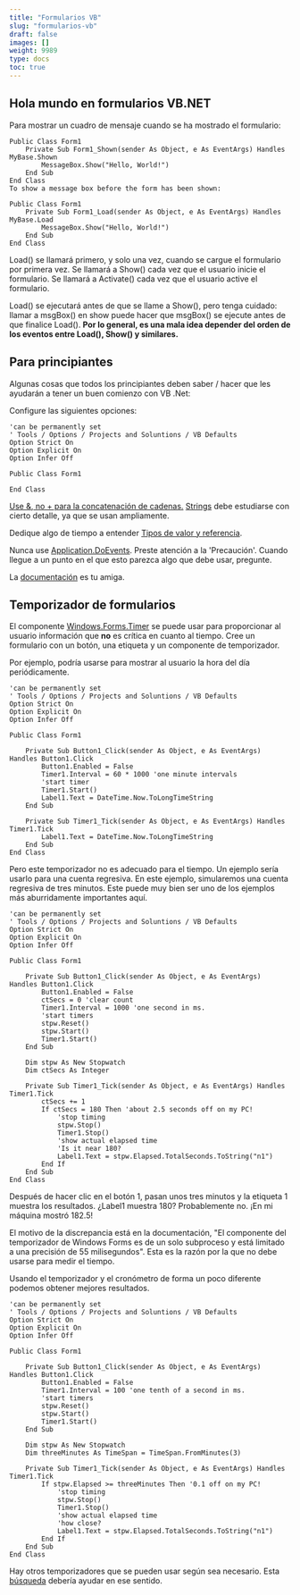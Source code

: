```yaml
---
title: "Formularios VB"
slug: "formularios-vb"
draft: false
images: []
weight: 9989
type: docs
toc: true
---
```


## Hola mundo en formularios VB.NET
Para mostrar un cuadro de mensaje cuando se ha mostrado el formulario:

    Public Class Form1
        Private Sub Form1_Shown(sender As Object, e As EventArgs) Handles MyBase.Shown
            MessageBox.Show("Hello, World!")
        End Sub
    End Class
    To show a message box before the form has been shown:
    
    Public Class Form1
        Private Sub Form1_Load(sender As Object, e As EventArgs) Handles MyBase.Load
            MessageBox.Show("Hello, World!")
        End Sub
    End Class

Load() se llamará primero, y solo una vez, cuando se cargue el formulario por primera vez. Se llamará a Show() cada vez que el usuario inicie el formulario. Se llamará a Activate() cada vez que el usuario active el formulario.

Load() se ejecutará antes de que se llame a Show(), pero tenga cuidado: llamar a msgBox() en show puede hacer que msgBox() se ejecute antes de que finalice Load(). **Por lo general, es una mala idea depender del orden de los eventos entre Load(), Show() y similares.**

## Para principiantes
Algunas cosas que todos los principiantes deben saber / hacer que les ayudarán a tener un buen comienzo con VB .Net:

Configure las siguientes opciones:

    'can be permanently set
    ' Tools / Options / Projects and Soluntions / VB Defaults
    Option Strict On
    Option Explicit On
    Option Infer Off
    
    Public Class Form1
    
    End Class

[Use &, no + para la concatenación de cadenas.][1] [Strings][2] debe estudiarse con cierto detalle, ya que se usan ampliamente.

Dedique algo de tiempo a entender [Tipos de valor y referencia][3].

Nunca use [Application.DoEvents][4]. Preste atención a la 'Precaución'. Cuando llegue a un punto en el que esto parezca algo que debe usar, pregunte.

La [documentación][5] es tu amiga.


[1]: https://msdn.microsoft.com/en-us/library/te2585xw.aspx?f=255&MSPPError=-2147217396
[2]: https://msdn.microsoft.com/en-us/library/system.string(v=vs.110).aspx
[3]: https://msdn.microsoft.com/en-us/library/t63sy5hs.aspx
[4]: https://msdn.microsoft.com/en-us/library/system.windows.forms.application.doevents%28v=vs.110%29.aspx?f=255&MSPPError=-2147217396
[5]: https://social.msdn.microsoft.com/Search/en-US?query=vb%20.net&emptyWatermark=true&searchButtonTooltip=Search%20MSDN&ac=2

## Temporizador de formularios
El componente [Windows.Forms.Timer][1] se puede usar para proporcionar al usuario información que **no** es crítica en cuanto al tiempo. Cree un formulario con un botón, una etiqueta y un componente de temporizador.

Por ejemplo, podría usarse para mostrar al usuario la hora del día periódicamente.

    'can be permanently set
    ' Tools / Options / Projects and Soluntions / VB Defaults
    Option Strict On
    Option Explicit On
    Option Infer Off
    
    Public Class Form1
    
        Private Sub Button1_Click(sender As Object, e As EventArgs) Handles Button1.Click
            Button1.Enabled = False
            Timer1.Interval = 60 * 1000 'one minute intervals
            'start timer
            Timer1.Start()
            Label1.Text = DateTime.Now.ToLongTimeString
        End Sub
    
        Private Sub Timer1_Tick(sender As Object, e As EventArgs) Handles Timer1.Tick
            Label1.Text = DateTime.Now.ToLongTimeString
        End Sub
    End Class

Pero este temporizador no es adecuado para el tiempo. Un ejemplo sería usarlo para una cuenta regresiva. En este ejemplo, simularemos una cuenta regresiva de tres minutos. Este puede muy bien ser uno de los ejemplos más aburridamente importantes aquí.

    'can be permanently set
    ' Tools / Options / Projects and Soluntions / VB Defaults
    Option Strict On
    Option Explicit On
    Option Infer Off
    
    Public Class Form1
    
        Private Sub Button1_Click(sender As Object, e As EventArgs) Handles Button1.Click
            Button1.Enabled = False
            ctSecs = 0 'clear count
            Timer1.Interval = 1000 'one second in ms.
            'start timers
            stpw.Reset()
            stpw.Start()
            Timer1.Start()
        End Sub
    
        Dim stpw As New Stopwatch
        Dim ctSecs As Integer
    
        Private Sub Timer1_Tick(sender As Object, e As EventArgs) Handles Timer1.Tick
            ctSecs += 1
            If ctSecs = 180 Then 'about 2.5 seconds off on my PC!
                'stop timing
                stpw.Stop()
                Timer1.Stop()
                'show actual elapsed time
                'Is it near 180?
                Label1.Text = stpw.Elapsed.TotalSeconds.ToString("n1")
            End If
        End Sub
    End Class

Después de hacer clic en el botón 1, pasan unos tres minutos y la etiqueta 1 muestra los resultados. ¿Label1 muestra 180? Probablemente no. ¡En mi máquina mostró 182.5!

El motivo de la discrepancia está en la documentación, "El componente del temporizador de Windows Forms es de un solo subproceso y está limitado a una precisión de 55 milisegundos". Esta es la razón por la que no debe usarse para medir el tiempo.

Usando el temporizador y el cronómetro de forma un poco diferente podemos obtener mejores resultados.

    'can be permanently set
    ' Tools / Options / Projects and Soluntions / VB Defaults
    Option Strict On
    Option Explicit On
    Option Infer Off
    
    Public Class Form1
    
        Private Sub Button1_Click(sender As Object, e As EventArgs) Handles Button1.Click
            Button1.Enabled = False
            Timer1.Interval = 100 'one tenth of a second in ms.
            'start timers
            stpw.Reset()
            stpw.Start()
            Timer1.Start()
        End Sub
    
        Dim stpw As New Stopwatch
        Dim threeMinutes As TimeSpan = TimeSpan.FromMinutes(3)
    
        Private Sub Timer1_Tick(sender As Object, e As EventArgs) Handles Timer1.Tick
            If stpw.Elapsed >= threeMinutes Then '0.1 off on my PC!
                'stop timing
                stpw.Stop()
                Timer1.Stop()
                'show actual elapsed time
                'how close?
                Label1.Text = stpw.Elapsed.TotalSeconds.ToString("n1")
            End If
        End Sub
    End Class

Hay otros temporizadores que se pueden usar según sea necesario. Esta [búsqueda][2] debería ayudar en ese sentido.


[1]: https://msdn.microsoft.com/en-us/library/system.windows.forms.timer(v=vs.110).aspx
[2]: https://social.msdn.microsoft.com/Search/en-US?query=vb%20.net%20windows%20timers&emptyWatermark=true&searchButtonTooltip=Search%20MSDN&ac=5#refinementChanges=117&pageNumber=1&showMore=false

